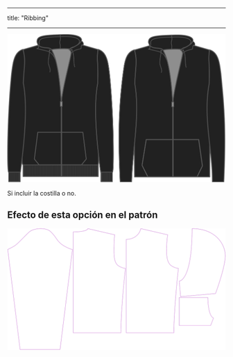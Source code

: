 - - -
title: "Ribbing"
- - -

![Tejido acanalado](./ribbing.svg)

Si incluir la costilla o no.

## Efecto de esta opción en el patrón

![Esta imagen muestra el efecto de esta opción superponiendo varias variantes que tienen un valor diferente para esta opción](huey_ribbing_sample.svg "Efecto de esta opción en el patrón")
